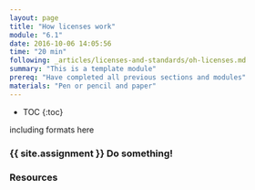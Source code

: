 ```yaml
---
layout: page
title: "How licenses work"
module: "6.1"
date: 2016-10-06 14:05:56
time: "20 min"
following: _articles/licenses-and-standards/oh-licenses.md
summary: "This is a template module"
prereq: "Have completed all previous sections and modules"
materials: "Pen or pencil and paper"
---
```

* TOC
{:toc}

including formats here

### {{ site.assignment }} Do something!

### Resources
